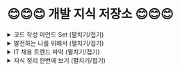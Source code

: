 # :blush::blush::blush:  개발 지식 저장소 :blush::blush::blush:

<details>
<summary>코드 작성 마인드 Set (펼치기/접기)</summary>
<div markdown="1">
 
코드 작성 마인드 Set
---
* 단순히 돈을 벌기위해 코드를 작성하지 말자
* 내가 작성하는 코드는 모두 논리가 있어야 한다. 변수의 이름을 정하는것부터 로직의 결과를 return 하고 사용자에게 보여지는 부분까지 전부!!!
  * 그런 의미에서 내가 작성하는 코드는 "왜?" 라는 질문에 답할수 있어야 한다.
* 잘 안될땐 "이 코드를 작성하지 못하는 이유와 그 원인이 무엇일까?" 라고 질문하며 돌아보자
* 내가 작성하는 코드가 항상 누군가가 보아도 잘 알수있듯이 작성하자
* 코드를 한번 대충 작성하기 시작하면 두 번은 쉽다. 절대 그러지 말자
* 내가 작성하는 코드가 돌아가는 플랫폼이 어디고 무슨 특징이 있는지 염두하고 작성하자

 </div>
</details>

<details>
<summary>발전하는 나를 위해서 (펼치기/접기)</summary>
<div markdown="1">
 
더 발전하는 나를 위해서
---
* [이력 준비 - 원티드](https://www.wanted.co.kr)
* [면접 준비 - Interview_Question_for_Beginner](https://github.com/sdk0213/Interview_Question_for_Beginner)
* [코딩 테스트 준비 - programmers](https://programmers.co.kr)
* 실무 경험
   * 앱 개발
   * 디자인패턴 공부
   * 라이브러리 사용경험
   
반드시 공부해야 하는것
---
* 0 순위: 알고리즈 공부
* 0 순위: 실제 서비스 개발 필요 -> 대충 만들어도 괜찮으니 아래 경험을 살릴수 있는 테스트정도로의 개발필요
* 1 순위: Rxjava (알고보니 더 중요)
* 2 순위: MVP, MVVM 디자인 패턴 적용 경험 (경험이 중요)
* 3 순위: Kotlin (제일 중요) - 보류
* 4 순위: 대중적인 라이브러리 사용 경험 (일단 뭐라도 만들어봐야 알수있음)
* 5 순위: TDD 개발경험 (은근히 중요)

코딩테스트 준비
---
  * 기초
    * Recursion
    * Queue
    * Stack
    * LinkedList
    * Hash Map
    * String
    * Graph
  * 중급
    * DFS
    * BFS
    * DP
    * 완전탐색
  * 심화
    * Priority Queue
    * Binary search
* 프로그래머스(내가 결정한곳), 백준, SW Expert Academy
* 제조업 SW
  * 한달정도 하면 무난
* IT 대기업
  * 대체로 문제가 어려움
* 중견 + 스타트업
  * 대부분 쉽지만 실무능력을 더 많이 본다고 함

 </div>
</details>


<details>
<summary>IT 채용 트렌드 파악 (펼치기/접기)</summary>
<div markdown="1">
 
회사별 요구 기능사항(2021/02/16)(코테필요)(sdk 개발자 기준 계열사별 다를수있음)(복사 붙혀넣기 한것입니다.)
===
카카오
---
> 카카오톡(신입/경력 무관)
* Java, Kotlin
* 신입 및 경력연차 무관
* 우대사항
   * 최신개발 동향에 관심이 많은 분
   * 목표지향적인 사고와 실행능력이 뛰어난 분
   * 메신저 앱 개발 경험
> 브런치(3년)
* 브런치/티스토리 Android 앱 개발 및 공통 모듈 설계를 담당합니다.
* 전체 코드가 Kotlin으로 작성되었으며, MVVM 아키텍쳐로 구현하였습니다.
* 담당하는 프로젝트는 물론이고, 담당하지 않는 프로젝트의 코드도 모두 리뷰합니다.
* 각 프로젝트의 기획 리뷰, 디자인 리뷰에 참석하여 다양한 의견을 교환합니다.
* 매 프로젝트 종료 시, 회고를 통해 개선할 점을 찾습니다.
* Clean Architecture 기반의 멀티 모듈로 설계되어있습니다.
* Google I/O 포함 개발 컨퍼런스를 참석을 장려하고 함께 챙겨봅니다.
* **주요 기술: Clean Architecture, Coroutines + Flow, Glide, JetPack, Retrofit**
> 카카오페이(3년)
* 3년 이상의 Android 개발 경력이 있으신 분
* Java/Kotlin에 대한 이해 및 개발 경험이 있으신 분
* 다양한 UI 개발 경험과 사용자 경험에 대한 깊이 있는 이해도를 보유하신 분
* 논리적이고 체계적인 문제해결 능력이 있으신 분
* 효과적인 의사전달 및 협업 능력이 있으신 분
* 우대사항
   * MVP, MVVM등 architecture 설계 및 개발 경험이 있으신 분
   * 보안 및 네트워크에 대한 높은 이해도를 보유하신 분
   * Unit test 경험이 있으신 분
   * 핀테크 서비스에 대한 경험 및 이해도를 보유하신 분

네이버(2년)
---
* 신규 서비스 개발 및 운영 경험을 보유하신 분
* 오픈소스 컨트리뷰션 경험을 보유하신 분
* 능동적으로 일하며 원활한 커뮤니케이션이 가능하신 분
* RxJava, Coroutine 사용 경험이 있으신 분
* Android architecture(Room, LiveData, MVVM)의 개발 경험이 있으신 분
* 논리적 사고와 문제 분석 및 해결 능력을 보유하신 분
* 타 직군과 문제 해결책을 찾아나갈 수 있는 원활한 커뮤니케이션 능력을 보유하신 분
* Android 개발 경력을 만 2년 이상 보유하신 분
* Kotlin, JAVA 기본 개발 역량을 보유하신 분
* Android Framework에 대한 이해도가 높으신 분

NHN(2년)
---
* RESTful API 설계 경험
* Rx 기술을 이용한 서비스 개발 경험
* MVI / MVP / MVVM 등의 디자인 패턴 이해와 개발 적용 경험이 있으신 분
* Clean Architecture, Clean Code 구현에 깊이 고민하고 개선해 보신 분
* 3명 이상 규모의 앱 개발 프로젝트를 리드해보신 분

요기요(3년)
---
* Kotlin 언어 사용이 익숙하신 분
* Git으로 협업하며 Android 앱을 개발하여 구글플레이에 서비스 해 본 경험
* 객체 지향 설계와 개발에 대해 이해하고 실제 개발해 본 경험
* 신규 기능 정의 및 개발을 위해 유관 부서와의 협업 경험
* 버그 수정 및 애플리케이션 성능 향상을 위한 욕심
* 우대사항
   * 오픈소스, 디자인 패턴, 리팩토링에 대한 기본 지식
   * 애니메이션 및 화면 개발에 대한 관심
   * Rxjava 기술 사용 경험
   * AAC(Android Architecture Components) 를 통한 개발 경험
   * Unit test 및 UI test 작성 경험
   * 함수형 프로그래밍에 대한 관심
   
배달의민족(3년)
---
* Java 또는 Kotlin 개발 언어에 능숙한 분
* 상용 서비스 및 제품 개발 참여해본 경험 보유
* Reactive 프로그래밍에 대한 이해 및 RxJava 사용 경험 보유
* Android 최신 트렌드를 이용한 개발 경험 보유
* 다른 팀원의 성장에 도움을 줄 수 있는 분
* 우대사항
   * 새로운 기술 습득과 지식 공유에 즐거움을 느끼시는 분
   * 코드 개선 및 코드 리뷰에 적극 참여하시는 분
   * 클린 아키텍처에 대한 이해 및 프로젝트 적용 경험이 있으신 분
   * MVP, MVVM, MVC 등의 디자인 패턴 적용에 대한 경험이 있으신 분
   * 유닛 테스트 및 UI 테스트 작성 경험이 있으신 분
   *  앱 최적화 및 Localization 경험이 있으신 분
* 개발환경
   * 사용 언어: Java / Kotlin
   * 주요 라이브러리: RxJava2, Retrofit2, OkHttp3, Glide, Room
   * 업무 도구: Gitlab, Jira, Confluence, Zeplin 사용
   * Gitlab에서 MR방식으로 온라인 코드 리뷰 진행
   * Jenkins와 Firebase App Distribution을 이용한 빌드, 배포, 테스트 자동화
   * 클린아키텍처 구조에 프리젠테이션 레이어는 MVP 패턴으로 구성
   
쿠팡(3년)(5년)
---
> AD TECH
* Computer Science/Engineering 또는 관련 분야의 BA/BS 학위 
* 안드로이드 개발 및 설계 경력 3년 이상 
* Java, Gradle, Maven, JSON, 원격 데이터 및 리유저블 컴포넌트 설계에 능숙 
* 모바일 개발 라이프 사이클 전체에 대한 탄탄한 이해 
* 현재 모바일 환경, 트렌드, 아키텍처, 신규 기술에 대한 실용적 지식 보유  
* 사용성, Lean UX 디자인, 개념적 모델링 및 현재 트렌드에 대한 뛰어난 지식  
* 유닛/유저 테스팅, 반복적/인터랙션 디자인 경험  
* 우대 사항
   * 광고 그리고/또는 이커머스 도메인 경험 
   * 웹 기반 프로덕트 및 API 개발에 대한 탄탄한 이해 
   * Kotlin, RxAndroid, Glide, Mockito 경험   
   * 애자일 소프트웨어 개발 
   * SQL, NoSQL, Kafka, Redis, Hive, Hadoop, Spark  
   * RESTful API, GraphQL 
   * 마이크로서비스 아키텍처 
   * 아마존 웹 서비스, 분산 시스템, 서비스/메시지 지향 아키텍처 
   
   
당근마켓(2년)
---
* 안드로이드 플랫폼에 대한 이해도를 가지신 분
* 코틀린으로 작성된 코드를 이해하고 작성이 가능하신 분
* 우대사항
   * 안드로이드 플랫폼 및 개발 전반에 대한 높은 이해와 다양한 경험이 있으신 분
   * 앱을 개발하면서 발생할 수 있는 다양한 기술적 문제들을 경험해봤고, 스스로 해결해 보신 분
   * AAC, Jetpack, DataBinding, RxJava, Dagger2, 반응형 프로그래밍, 디자인 패턴, 테스트 등에 대한 이해가 높고 능숙하게 다룰 수 있는 분
   * 코드 리팩토링에 대한 경험과 이해가 높으신 분
   * 개인 앱을 직접 개발, 배포, 운영한 경험을 갖고 계신 분
   * 자기 주도적이고, 스스로 성장 해본 경험을 갖고 계신 분
   * 서버, 기획, 디자인 직군과 원활하게 소통하고 적극적으로 협업하실 수 있는 분
   * 모바일 서비스 UX, 기획, 디자인 등에 관심이 많으신 분
   * 당근마켓과 같은 지역 서비스에 관심이 많으신 분
   * MAU 100만 이상의 서비스를 만들어보신 분
   * 오픈소스 Contribution 경험이 있으신 분
   
   
토스
---
> 토스코어
* 상용 서비스 개발 경험이 있는 분을 찾습니다.
* Kotlin 개발 경험이 있는 분을 찾습니다.
* 안드로이드의 UI/UX 가이드라인에 대한 이해도가 높은 분을 찾습니다.
* 최고의 서비스를 지향하며 적극적으로 동료들과 커뮤니케이션 할 수 있는 분을 찾습니다.
* 목표 지향적인 사고와 실행 능력이 뛰어난 분을 찾습니다.
* 제품의 품질과 안정성에 높은 책임감을 가지고 주도적이고 지속적으로 개선하는 분을 찾습니다.
* 우대사항
   * RxJava, RxAndroid 개발 경험이 있는 분이면 좋습니다.
   * 네트워크/앱 보안에 대한 이해도가 높은 분이면 좋습니다.
   * Agile/Scrum 기반의 개발 경험 있는 분이면 좋습니다.
   * 안드로이드 최신 개발 동향에 관심이 많은 분이면 좋습니다.
   *  안드로이드와 모바일 전반에 대한 풍부한 이해를 바탕으로 최적화된 인터페이스 설계를 지향하는 분이면 좋습니다.

 </div>
</details>

<details>
<summary>지식 정리 한번에 보기 (펼치기/접기)</summary>
<div markdown="1">
 
# :seedling: 책갈피
## Book Mark
#### 클릭시 해당 내용으로 바로 이동됩니다.
* [자바 관련](#java-basic)
* [안드로이드 API 관련](#android-api)
* [안드로이드 OS 관련](#android-os)
* [안드로이드 기초](#android-basic)
* [안드로이드 고급](#android-advanced)
* [안드로이드 디자인 패턴](#android-design-pattern)
* [안드로이드 라이브러리](#android-library)
* [안드로이드 레이아웃](#android-layout)
* [안드로이드 코틀린 - kotlin](#android-kotlin)
  * [kotlin with safe Programming](#kotlin-with-safe-programming)
* [안드로이드 리엑티브자바 - RxJava2](#android-rxjava2)
* [안드로이드 테스트](#android-test)
* [안드로이드 컨퍼런스 영상 정리](#android-conference)
* [프로그래머 기초](#programmer-basic)
 
# :bulb: 자바 관련
## Java Basic
* [맨 위로 가기](#book-mark)
* [Generic.md](https://github.com/sdk0213/RememberDevelop/blob/master/자바%20지식/Generic.md)
* [Map (HashMap) .md](https://github.com/sdk0213/RememberDevelop/blob/master/자바%20지식/Map%20(HashMap)%20.md)
* [Method References.md](https://github.com/sdk0213/RememberDevelop/blob/master/자바%20지식/Method%20References.md)
* [Spring Constant Pool(상수풀),literal.md](https://github.com/sdk0213/RememberDevelop/blob/master/자바%20지식/Spring%20Constant%20Pool(상수풀)%2Cliteral.md)
* [Static Nested Class, inner Class, .md](https://github.com/sdk0213/RememberDevelop/blob/master/자바%20지식/Static%20Nested%20Class%2C%20inner%20Class%2C%20.md)
* [abstract.md](https://github.com/sdk0213/RememberDevelop/blob/master/자바%20지식/abstract.md)
* [enum.md](https://github.com/sdk0213/RememberDevelop/blob/master/자바%20지식/enum.md)
* [interface, implement.md](https://github.com/sdk0213/RememberDevelop/blob/master/자바%20지식/interface%2C%20implement.md)
* [java.util.FuctionalInterface.md](https://github.com/sdk0213/RememberDevelop/blob/master/자바%20지식/java.util.FuctionalInterface.md)
* [lambda expression(람다표현식).md](https://github.com/sdk0213/RememberDevelop/blob/master/자바%20지식/lambda%20expression(람다표현식).md)
* [semaphore.md](https://github.com/sdk0213/RememberDevelop/blob/master/자바%20지식/semaphore.md)
* [stream api.md](https://github.com/sdk0213/RememberDevelop/blob/master/자바%20지식/stream%20api.md)
* [stream.md](https://github.com/sdk0213/RememberDevelop/blob/master/자바%20지식/stream.md)
* [synchronized.md](https://github.com/sdk0213/RememberDevelop/blob/master/자바%20지식/synchronized.md)
* [리플렉션(reflection).md](https://github.com/sdk0213/RememberDevelop/blob/master/자바%20지식/리플렉션(reflection).md)
* [애노테이션(Annotaion).md](https://github.com/sdk0213/RememberDevelop/blob/master/자바%20지식/애노테이션(Annotaion).md)
* [이중클론(::) .md](https://github.com/sdk0213/RememberDevelop/blob/master/자바%20지식/이중클론(::)%20.md)

# :bulb: 안드로이드 API 관련
## Android API
* [맨 위로 가기](#book-mark)
* [Gmail API 사용절차.md](https://github.com/sdk0213/RememberDevelop/blob/master/안드로이드%20API%20기초/Gmail%20API%20사용절차.md)
* [Google Sign-in.md](https://github.com/sdk0213/RememberDevelop/blob/master/안드로이드%20API%20기초/Google%20Sign-in.md)
* [OAuth 인증.md](https://github.com/sdk0213/RememberDevelop/blob/master/안드로이드%20API%20기초/OAuth%20인증.md)
* [OAuth2.0.md](https://github.com/sdk0213/RememberDevelop/blob/master/안드로이드%20API%20기초/OAuth2.0.md)
* [REST API.md](https://github.com/sdk0213/RememberDevelop/blob/master/안드로이드%20API%20기초/REST%20API.md)
* [bluetoothFileSharing.java - 예제코드](https://github.com/sdk0213/RememberDevelop/blob/master/안드로이드%20API%20기초/bluetoothFileSharing.java)
* [camera2.java - 예제코드](https://github.com/sdk0213/RememberDevelop/blob/master/안드로이드%20API%20기초/camera2.java)
* [sdcard.java - 예제코드](https://github.com/sdk0213/RememberDevelop/blob/master/안드로이드%20API%20기초/sdcard.java)


# :bulb: 안드로이드 OS 관련
## Android OS
* [맨 위로 가기](#book-mark)
* [OS 6.0 - OS_6.0_Marshmallow.md]()
* [OS 8.0 - OS 8.0_Oreo.md](https://github.com/sdk0213/RememberDevelop/blob/master/안드로이드%20OS/OS%208.0_Oreo.md)
* [OS 8.0 - implicit Broadcast Exceptions.md](https://github.com/sdk0213/RememberDevelop/blob/master/안드로이드%20OS/OS%208.0_Oreo/Implicit%20Broadcast%20Exceptions.md)
* [OS 8.0 - Notification.md](https://github.com/sdk0213/RememberDevelop/blob/master/안드로이드%20OS/OS%208.0_Oreo/Notification.md)
* [OS 8.0 - startForegroundService.md](https://github.com/sdk0213/RememberDevelop/blob/master/안드로이드%20OS/OS%208.0_Oreo/startForegroundService.md)
* [OS 8.0 - 출처를알수없는소스.md](https://github.com/sdk0213/RememberDevelop/blob/master/안드로이드%20OS/OS%208.0_Oreo/출처를알수없는소스.md)
* [OS 9.0 - OS 9.0_PIE.md](https://github.com/sdk0213/RememberDevelop/blob/master/안드로이드%20OS/OS%209.0_PIE.md)
* [OS 10.0 - OS 10.0_Q.md.md](https://github.com/sdk0213/RememberDevelop/blob/master/안드로이드%20OS/OS%2010.0_Q.md.md)


# :bulb:안드로이드 기초
## Android Basic
* [맨 위로 가기](#book-mark)
* [APK에 서명된키 정보 확인.md](https://github.com/sdk0213/RememberDevelop/blob/master/안드로이드%20기초/APK에%20서명된키%20정보%20확인.md)
* [AlarmManager,JobScheduler.md](https://github.com/sdk0213/RememberDevelop/blob/master/안드로이드%20기초/AlarmManager%2CJobScheduler.md)
* [Android .com 의 의미.md](https://github.com/sdk0213/RememberDevelop/blob/master/안드로이드%20기초/Android%20.com%20의%20의미.md)
* [Android ADB command.md](https://github.com/sdk0213/RememberDevelop/blob/master/안드로이드%20기초/Android%20ADB%20command.md)
* [Android Debugging 최적화.md](https://github.com/sdk0213/RememberDevelop/blob/master/안드로이드%20기초/Android%20Debugging%20최적화.md)
* [Android LifeCycle.md](https://github.com/sdk0213/RememberDevelop/blob/master/안드로이드%20기초/Android%20LifeCycle.md)
* [Android permission Request.md](https://github.com/sdk0213/RememberDevelop/blob/master/안드로이드%20기초/Android%20permission%20Request.md)
* [Android projectStructure .md](https://github.com/sdk0213/RememberDevelop/blob/master/안드로이드%20기초/Android%20projectStructure%20.md)
* [BroadcastReceiver, OrderedBroadcast.md](https://github.com/sdk0213/RememberDevelop/blob/master/안드로이드%20기초/BroadcastReceiver%2C%20OrderedBroadcast.md)
* [ConstraintLayout.md](https://github.com/sdk0213/RememberDevelop/blob/master/안드로이드%20기초/ConstraintLayout.md)
* [Content Provider, Resolver, UriMatcher, resolver(),notifychanged(), withappendedID().md](https://github.com/sdk0213/RememberDevelop/blob/master/안드로이드%20기초/Content%20Provider%2C%20Resolver%2C%20UriMatcher%2C%20resolver()%2Cnotifychanged()%2C%20withappendedID().md)
* [Context.md](https://github.com/sdk0213/RememberDevelop/blob/master/안드로이드%20기초/Context.md)
* [DOPO(Owner).md](https://github.com/sdk0213/RememberDevelop/blob/master/안드로이드%20기초/DOPO(Owner).md)
* [DisplayListener(displayManager).md](https://github.com/sdk0213/RememberDevelop/blob/master/안드로이드%20기초/DisplayListener(displayManager).md)
* [Doze Mode(모드).md](https://github.com/sdk0213/RememberDevelop/blob/master/안드로이드%20기초/Doze%20Mode(모드).md)
* [E2E.md](https://github.com/sdk0213/RememberDevelop/blob/master/안드로이드%20기초/E2E.md)
* [FCM GCM.md](https://github.com/sdk0213/RememberDevelop/blob/master/안드로이드%20기초/FCM%20GCM.md)
* [Garbage Collector.md](https://github.com/sdk0213/RememberDevelop/blob/master/안드로이드%20기초/Garbage%20Collector.md)
* [IPC, Transaction, Binder, AIDL, Parcel, Bundle.md](https://github.com/sdk0213/RememberDevelop/blob/master/안드로이드%20기초/IPC%2C%20Transaction%2C%20Binder%2C%20AIDL%2C%20Parcel%2C%20Bundle.md)
* [Launchmode.md](https://github.com/sdk0213/RememberDevelop/blob/master/안드로이드%20기초/Launchmode.md)
* [Library 배포.md](https://github.com/sdk0213/RememberDevelop/blob/master/안드로이드%20기초/Library%20배포.md)
* [LifeCycle(생명주기).md](https://github.com/sdk0213/RememberDevelop/blob/master/안드로이드%20기초/LifeCycle(생명주기).md)
* [MQTT Protocol.md](https://github.com/sdk0213/RememberDevelop/blob/master/안드로이드%20기초/MQTT%20Protocol.md)
* [Parcelable(직렬화).md](https://github.com/sdk0213/RememberDevelop/blob/master/안드로이드%20기초/Parcelable(직렬화).md)
* [Push 서비스.md](https://github.com/sdk0213/RememberDevelop/blob/master/안드로이드%20기초/Push%20서비스.md)
* [RecyclerView-adapter.md](https://github.com/sdk0213/RememberDevelop/blob/master/안드로이드%20기초/RecyclerView-adapter.md)
* [Service, IntentService, BindService, BoundService.md](https://github.com/sdk0213/RememberDevelop/blob/master/안드로이드%20기초/Service%2C%20IntentService%2C%20BindService%2C%20BoundService.md)
* [SharedPreferences.md](https://github.com/sdk0213/RememberDevelop/blob/master/안드로이드%20기초/SharedPreferences.md)
* [SurfaceView.md](https://github.com/sdk0213/RememberDevelop/blob/master/안드로이드%20기초/SurfaceView.md)
* [TLS.md](https://github.com/sdk0213/RememberDevelop/blob/master/안드로이드%20기초/TLS.md)
* [Thread, Runnable, Handler, Looper.md](https://github.com/sdk0213/RememberDevelop/blob/master/안드로이드%20기초/Thread%2C%20Runnable%2C%20Handler%2C%20Looper.md)
* [Uri.md](https://github.com/sdk0213/RememberDevelop/blob/master/안드로이드%20기초/Uri.md)
* [WeakRefrence, Strong Reference, SoftReference.md](https://github.com/sdk0213/RememberDevelop/blob/master/안드로이드%20기초/WeakRefrence%2C%20Strong%20Reference%2C%20SoftReference.md)
* [XmlPullParser.md](https://github.com/sdk0213/RememberDevelop/blob/master/안드로이드%20기초/XmlPullParser.md)
* [callback, Listener, Observer.md](https://github.com/sdk0213/RememberDevelop/blob/master/안드로이드%20기초/callback%2C%20Listener%2C%20Observer.md)
* [intent,intentfilter, pendingintent.md](https://github.com/sdk0213/RememberDevelop/blob/master/안드로이드%20기초/intent%2Cintentfilter%2C%20pendingintent.md)
* [jni, so, mk, ndk.md](https://github.com/sdk0213/RememberDevelop/blob/master/안드로이드%20기초/jni%2C%20so%2C%20mk%2C%20ndk.md)
* [rotate ImgView.md](https://github.com/sdk0213/RememberDevelop/blob/master/안드로이드%20기초/rotate%20ImgView.md)
* [scopedstorage.md](https://github.com/sdk0213/RememberDevelop/blob/master/안드로이드%20기초/scopedstorage.md)
* [메모리 누수(Memory leak) Weak, Strong.md](https://github.com/sdk0213/RememberDevelop/blob/master/안드로이드%20기초/메모리%20누수(Memory%20leak)%20Weak%2C%20Strong.md)
* [모바일 관리 솔루션.md](https://github.com/sdk0213/RememberDevelop/blob/master/안드로이드%20기초/모바일%20관리%20솔루션.md)
* [자바, 안드로이드 코딩 규칙.md](https://github.com/sdk0213/RememberDevelop/blob/master/안드로이드%20기초/자바%2C%20안드로이드%20코딩%20규칙.md)

# :bulb: 안드로이드 고급
## Android Advanced
* [맨 위로 가기](#book-mark)
* [분리된 뷰들 실시간 동기화.md](https://github.com/sdk0213/RememberDevelop/blob/master/안드로이드%20고급/분리된%20뷰들%20실시간%20동기화.md)

# :bulb: 안드로이드 디자인 패턴
## Android Design Pattern
* [맨 위로 가기](#book-mark)
* [AAC-DataBinding.md](https://github.com/sdk0213/RememberDevelop/blob/master/안드로이드%20디자인%20패턴/AAC-DataBinding.md)
* [AAC-LiveData.md](https://github.com/sdk0213/RememberDevelop/blob/master/안드로이드%20디자인%20패턴/AAC-LiveData.md)
* [AAC-View Model.md](https://github.com/sdk0213/RememberDevelop/blob/master/안드로이드%20디자인%20패턴/AAC-View%20Model.md)
* [AAC-Room.md](https://github.com/sdk0213/Developer-Track/blob/master/안드로이드%20디자인%20패턴/AAC-Room.md)
* [MVC, MVP, MVVM.md](https://github.com/sdk0213/RememberDevelop/blob/master/안드로이드%20디자인%20패턴/MVC%2C%20MVP%2C%20MVVM.md)
* [Observer.md](https://github.com/sdk0213/RememberDevelop/blob/master/안드로이드%20디자인%20패턴/Observer.md)
* [Singletone.md](https://github.com/sdk0213/RememberDevelop/blob/master/안드로이드%20디자인%20패턴/Singletone.md)
* [factoryPattern.md](https://github.com/sdk0213/RememberDevelop/blob/master/안드로이드%20디자인%20패턴/factoryPattern.md)
* [관심사 분리(Separation of concerns).md](https://github.com/sdk0213/RememberDevelop/blob/master/안드로이드%20디자인%20패턴/관심사%20분리(Separation%20of%20concerns).md)
* [안드로이드 아키텍쳐 가이드.md](https://github.com/sdk0213/RememberDevelop/blob/master/안드로이드%20디자인%20패턴/안드로이드%20아키텍쳐%20가이드.md)

# :bulb:  안드로이드 라이브러리(Library)
## Android Library
* [맨 위로 가기](#book-mark)
* [glide - glide.md](https://github.com/sdk0213/RememberDevelop/blob/master/안드로이드%20라이브러리(Library)/glide/glide.md)
* [glide - Generated API.md](https://github.com/sdk0213/RememberDevelop/blob/master/안드로이드%20라이브러리(Library)/glide/Generated%20API.md)
* [glide - Getting Stated(시작하기).md](https://github.com/sdk0213/RememberDevelop/blob/master/안드로이드%20라이브러리(Library)/glide/Getting%20Stated(시작하기).md)
* [glide - Module classes and annotations.md](https://github.com/sdk0213/RememberDevelop/blob/master/안드로이드%20라이브러리(Library)/glide/Module%20classes%20and%20annotations.md)
* [glide - Options.md](https://github.com/sdk0213/RememberDevelop/blob/master/안드로이드%20라이브러리(Library)/glide/Options.md)
* [glide - Registering Components.md](https://github.com/sdk0213/RememberDevelop/blob/master/안드로이드%20라이브러리(Library)/glide/Registering%20Components.md)
* [glide - example code.md](https://github.com/sdk0213/RememberDevelop/blob/master/안드로이드%20라이브러리(Library)/glide/example%20code.md)
* [glide - prepend example.md](https://github.com/sdk0213/RememberDevelop/blob/master/안드로이드%20라이브러리(Library)/glide/prepend%20example.md)
* [OkHttp.md](https://github.com/sdk0213/RememberDevelop/blob/master/안드로이드%20라이브러리(Library)/OkHttp.md)
* [Retrofit.md](https://github.com/sdk0213/RememberDevelop/blob/master/안드로이드%20라이브러리(Library)/Retrofit.md)
* [Volley.md](https://github.com/sdk0213/RememberDevelop/blob/master/안드로이드%20라이브러리(Library)/Volley.md)
* [butterKnife.md](https://github.com/sdk0213/RememberDevelop/blob/master/안드로이드%20라이브러리(Library)/butterKnife.md)
* [lombok.md](https://github.com/sdk0213/RememberDevelop/blob/master/안드로이드%20라이브러리(Library)/lombok.md)
* [찰스 paging.md](https://github.com/sdk0213/RememberDevelop/blob/master/안드로이드%20라이브러리(Library)/찰스%20paging.md)

# :bulb: 안드로이드 레이아웃(layout)
## Android Layout
* [맨 위로 가기](#book-mark)
* [Shape 요소.md](https://github.com/sdk0213/RememberDevelop/blob/master/안드로이드%20레이아웃(layout)/Shape%20요소.md)
* [ripple(물결효과).md](https://github.com/sdk0213/RememberDevelop/blob/master/안드로이드%20레이아웃(layout)/ripple(물결효과).md)
* [selector.md](https://github.com/sdk0213/RememberDevelop/blob/master/안드로이드%20레이아웃(layout)/selector.md)
* [toolbar,actionbar.md](https://github.com/sdk0213/RememberDevelop/blob/master/안드로이드%20레이아웃(layout)/toolbar%2Cactionbar.md)

# :bulb: 코틀린
## Android Kotlin
* [맨 위로 가기](#book-mark)
* [basic.md](https://github.com/sdk0213/RememberDevelop/blob/master/안드로이드%20공부(Kotlin)/basic.md)
* [is, as, smartcast, 동일성체크.md](https://github.com/sdk0213/RememberDevelop/blob/master/안드로이드%20공부(Kotlin)/is%2C%20as%2C%20smartcast%2C%20동일성체크.md)
* [kotlin 이중클론 (::).md](https://github.com/sdk0213/RememberDevelop/blob/master/안드로이드%20공부(Kotlin)/kotlin%20이중클론%20(::).md)
* [type.md](https://github.com/sdk0213/RememberDevelop/blob/master/안드로이드%20공부(Kotlin)/type.md)
* [고차함수, 일급함수, 익명함수.md](https://github.com/sdk0213/RememberDevelop/blob/master/안드로이드%20공부(Kotlin)/고차함수%2C%20일급함수%2C%20익명함수.md)
* [고차함수와 람다함수.md](https://github.com/sdk0213/RememberDevelop/blob/master/안드로이드%20공부(Kotlin)/고차함수와%20람다함수.md)
* [물음표.md](https://github.com/sdk0213/RememberDevelop/blob/master/안드로이드%20공부(Kotlin)/물음표.md)
* [익명객체와 옵저버 패턴.md](https://github.com/sdk0213/RememberDevelop/blob/master/안드로이드%20공부(Kotlin)/익명객체와%20옵저버%20패턴.md)
* [함수.md](https://github.com/sdk0213/RememberDevelop/blob/master/안드로이드%20공부(Kotlin)/함수.md)
* [First-class citizen(일급 객체).md](https://github.com/sdk0213/RememberDevelop/blob/master/안드로이드%20공부(Kotlin)/First-class%20citizen(일급%20객체).md)
* [Scope Function.md](https://github.com/sdk0213/RememberDevelop/blob/master/안드로이드%20공부(Kotlin)/Scope%20Function.md)
* [Companion Object 는 static 과 같을까?.md](https://github.com/sdk0213/Developer-Track/blob/master/안드로이드%20공부(Kotlin)/Companion%20Object%20는%20static%20과%20같을까%3F.md)
* [싱글톤 구현.md](https://github.com/sdk0213/Developer-Track/blob/master/안드로이드%20공부(Kotlin)/싱글톤%20구현.md)
* [Coroutine(코루틴).md](https://github.com/sdk0213/Developer-Track/blob/master/안드로이드%20공부(Kotlin)/Coroutine(코루틴).md)

# :bulb: kotlin with safe Programming - 내용이 너무 깊어서 현재 중단
## kotlin with safe Programming
* [맨 위로 가기](#book-mark)
* [1. 안전한 프로그래밍.md](https://github.com/sdk0213/RememberDevelop/blob/master/안드로이드%20공부(Kotlin)/kotlin%20with%20safe%20Programming/1.%20안전한%20프로그래밍.md)
* [2.0.1 필드와 변수.md](https://github.com/sdk0213/RememberDevelop/blob/master/안드로이드%20공부(Kotlin)/kotlin%20with%20safe%20Programming/2.0.1%20필드와%20변수.md)
* [2.0.2 클래스와 인터페이스.md](https://github.com/sdk0213/RememberDevelop/blob/master/안드로이드%20공부(Kotlin)/kotlin%20with%20safe%20Programming/2.0.2%20클래스와%20인터페이스.md)
* [2.0.3 원시타입 없음.md](https://github.com/sdk0213/RememberDevelop/blob/master/안드로이드%20공부(Kotlin)/kotlin%20with%20safe%20Programming/2.0.3%20원시타입%20없음.md)
* [2.0.4 컬렉션의 두 유형.md](https://github.com/sdk0213/RememberDevelop/blob/master/안드로이드%20공부(Kotlin)/kotlin%20with%20safe%20Programming/2.0.4%20컬렉션의%20두%20유형.md)
* [2.0.5 패키지.md](https://github.com/sdk0213/RememberDevelop/blob/master/안드로이드%20공부(Kotlin)/kotlin%20with%20safe%20Programming/2.0.5%20패키지.md)
* [2.0.6 가시성.md](https://github.com/sdk0213/RememberDevelop/blob/master/안드로이드%20공부(Kotlin)/kotlin%20with%20safe%20Programming/2.0.6%20가시성.md)
* [2.0.7 함수.md](https://github.com/sdk0213/RememberDevelop/blob/master/안드로이드%20공부(Kotlin)/kotlin%20with%20safe%20Programming/2.0.7%20함수.md)
* [2.0.8 널.md](https://github.com/sdk0213/RememberDevelop/blob/master/안드로이드%20공부(Kotlin)/kotlin%20with%20safe%20Programming/2.0.8%20널.md)
* [2.0.9 프로그램 흐름과 제어 구조.md](https://github.com/sdk0213/RememberDevelop/blob/master/안드로이드%20공부(Kotlin)/kotlin%20with%20safe%20Programming/2.0.9%20프로그램%20%20흐름과%20제어%20구조.md)
* [2.1.0 비검사 예외.md](https://github.com/sdk0213/RememberDevelop/blob/master/안드로이드%20공부(Kotlin)/kotlin%20with%20safe%20Programming/2.1.0%20비검사%20예외.md)
* [2.1.1 사용한 자원 자동으로 닫기.md](https://github.com/sdk0213/RememberDevelop/blob/master/안드로이드%20공부(Kotlin)/kotlin%20with%20safe%20Programming/2.1.1%20사용한%20자원%20자동으로%20닫기.md)
* [2.1.2 스마트캐스트.md](https://github.com/sdk0213/RememberDevelop/blob/master/안드로이드%20공부(Kotlin)/kotlin%20with%20safe%20Programming/2.1.2%20스마트캐스트.md)
* [2.1.3 동등성과 동일성.md](https://github.com/sdk0213/RememberDevelop/blob/master/안드로이드%20공부(Kotlin)/kotlin%20with%20safe%20Programming/2.1.3%20동등성과%20동일성.md)
* [2.1.4 문자열 인터폴레이션.md](https://github.com/sdk0213/RememberDevelop/blob/master/안드로이드%20공부(Kotlin)/kotlin%20with%20safe%20Programming/2.1.4%20문자열%20인터폴레이션.md)
* [2.1.5 여러 줄 문자열.md](https://github.com/sdk0213/RememberDevelop/blob/master/안드로이드%20공부(Kotlin)/kotlin%20with%20safe%20Programming/2.1.5%20여러%20줄%20문자열.md)
* [2.1.6 변성: 파라미터화한 타입과 하위 타입.md](https://github.com/sdk0213/RememberDevelop/blob/master/안드로이드%20공부(Kotlin)/kotlin%20with%20safe%20Programming/2.1.6%20변성:%20파라미터화한%20타입과%20하위%20타입.md)
* [2.1.7 요약.md](https://github.com/sdk0213/RememberDevelop/blob/master/안드로이드%20공부(Kotlin)/kotlin%20with%20safe%20Programming/2.1.7%20요약.md)
* [3.1.0 함수란 무엇인가.md](https://github.com/sdk0213/RememberDevelop/blob/master/안드로이드%20공부(Kotlin)/kotlin%20with%20safe%20Programming/3.1.0%20함수란%20무엇인가.md)
* [3.1.1 두 함수 집합 사이의 대응 관계 이해하기.md](https://github.com/sdk0213/RememberDevelop/blob/master/안드로이드%20공부(Kotlin)/kotlin%20with%20safe%20Programming/3.1.1%20두%20함수%20집합%20사이의%20대응%20관계%20이해하기.md)
* [3.2.1~3 코틀린함수.md](https://github.com/sdk0213/RememberDevelop/blob/master/안드로이드%20공부(Kotlin)/kotlin%20with%20safe%20Programming/3.2.1%7E3%20코틀린함수.md)
* [3.2.4 순수함수의 조건.md](https://github.com/sdk0213/RememberDevelop/blob/master/안드로이드%20공부(Kotlin)/kotlin%20with%20safe%20Programming/3.2.4%20순수함수의%20조건.md)
* [3.2.5 객체 표기법과 함수 표기법 비교.md](https://github.com/sdk0213/RememberDevelop/blob/master/안드로이드%20공부(Kotlin)/kotlin%20with%20safe%20Programming/3.2.5%20객체%20표기법과%20함수%20표기법%20비교.md)
* [3.2.6 함수 값 사용하기.md](https://github.com/sdk0213/RememberDevelop/blob/master/안드로이드%20공부(Kotlin)/kotlin%20with%20safe%20Programming/3.2.6%20함수%20값%20사용하기.md)
* [3.2.7 함수 참조 사용하기.md](https://github.com/sdk0213/RememberDevelop/blob/master/안드로이드%20공부(Kotlin)/kotlin%20with%20safe%20Programming/3.2.7%20함수%20참조%20사용하기.md)
* [3.2.9 함수 재사용하기.md](https://github.com/sdk0213/RememberDevelop/blob/master/안드로이드%20공부(Kotlin)/kotlin%20with%20safe%20Programming/3.2.9%20함수%20재사용하기.md)
* [3.3.0 고급 함수 기능.md](https://github.com/sdk0213/RememberDevelop/blob/master/안드로이드%20공부(Kotlin)/kotlin%20with%20safe%20Programming/3.3.0%20고급%20함수%20기능.md)

# :bulb: RxJava2
## Android Rxjava2
* [맨 위로 가기](#book-mark)
* [0. RxAndroid 도입해야되는 이유.md](https://github.com/sdk0213/RememberDevelop/blob/master/안드로이드%20공부(RxJava2)/0.%20RxAndroid%20도입해야되는%20이유.md)
* [1. RxJava란.md](https://github.com/sdk0213/RememberDevelop/blob/master/안드로이드%20공부(RxJava2)/1.%20RxJava란.md)
* [1.5 Marble Diagram.md](https://github.com/sdk0213/RememberDevelop/blob/master/안드로이드%20공부(RxJava2)/1.5%20Marble%20Diagram.md)
* [2.1 Observable 클래스.md](https://github.com/sdk0213/RememberDevelop/blob/master/안드로이드%20공부(RxJava2)/2.1%20Observable%20클래스.md)
* [2.2 Single 클래스.md](https://github.com/sdk0213/RememberDevelop/blob/master/안드로이드%20공부(RxJava2)/2.2%20Single%20클래스.md)
* [2.3 Maybe 클래스.md](https://github.com/sdk0213/RememberDevelop/blob/master/안드로이드%20공부(RxJava2)/2.3%20Maybe%20클래스.md)
* [2.4 뜨거운 Observable.md](https://github.com/sdk0213/RememberDevelop/blob/master/안드로이드%20공부(RxJava2)/2.4%20뜨거운%20Observable.md)
* [2.5 Subject 클래스.md](https://github.com/sdk0213/RememberDevelop/blob/master/안드로이드%20공부(RxJava2)/2.5%20Subject%20클래스.md)
* [2.5.4 데이터 발행자와 수신자.md](https://github.com/sdk0213/RememberDevelop/blob/master/안드로이드%20공부(RxJava2)/2.5.4%20데이터%20발행자와%20수신자.md)
* [2.6 ConnectableObservable 클래스.md](https://github.com/sdk0213/RememberDevelop/blob/master/안드로이드%20공부(RxJava2)/2.6%20ConnectableObservable%20클래스.md)
* [3 ReactiveX 연산자.md](https://github.com/sdk0213/RememberDevelop/blob/master/안드로이드%20공부(RxJava2)/3%20ReactiveX%20연산자.md)
* [3.1 map() 함수.md](https://github.com/sdk0213/RememberDevelop/blob/master/안드로이드%20공부(RxJava2)/3.1%20map()%20함수.md)
* [3.2 flatMap() 함수.md](https://github.com/sdk0213/RememberDevelop/blob/master/안드로이드%20공부(RxJava2)/3.2%20flatMap()%20함수.md)
* [3.2.1 구구단 만들기.md](https://github.com/sdk0213/RememberDevelop/blob/master/안드로이드%20공부(RxJava2)/3.2.1%20구구단%20만들기.md)
* [3.3 filter() 함수.md](https://github.com/sdk0213/RememberDevelop/blob/master/안드로이드%20공부(RxJava2)/3.3%20filter()%20함수.md)
* [3.4 reduce() 함수.md](https://github.com/sdk0213/RememberDevelop/blob/master/안드로이드%20공부(RxJava2)/3.4%20reduce()%20함수.md)
* [3.4.1 데이터 쿼리하기.md](https://github.com/sdk0213/RememberDevelop/blob/master/안드로이드%20공부(RxJava2)/3.4.1%20데이터%20쿼리하기.md)
* [4.0 리액티브 연산자 활용.md](https://github.com/sdk0213/RememberDevelop/blob/master/안드로이드%20공부(RxJava2)/4.0%20리액티브%20연산자%20활용.md)
* [4.1 생성 연산자.md](https://github.com/sdk0213/RememberDevelop/blob/master/안드로이드%20공부(RxJava2)/4.1%20생성%20연산자.md)
* [4.1.1 interval() 함수.md](https://github.com/sdk0213/RememberDevelop/blob/master/안드로이드%20공부(RxJava2)/4.1.1%20interval()%20함수.md)
* [4.1.2 timer() 함수.md](https://github.com/sdk0213/RememberDevelop/blob/master/안드로이드%20공부(RxJava2)/4.1.2%20timer()%20함수.md)
* [4.1.3 range() 함수.md](https://github.com/sdk0213/RememberDevelop/blob/master/안드로이드%20공부(RxJava2)/4.1.3%20range()%20함수.md)
* [4.1.4 intervalRange() 함수.md](https://github.com/sdk0213/RememberDevelop/blob/master/안드로이드%20공부(RxJava2)/4.1.4%20intervalRange()%20함수.md)
* [4.1.5 defer() 함수.md](https://github.com/sdk0213/RememberDevelop/blob/master/안드로이드%20공부(RxJava2)/4.1.5%20defer()%20함수.md)
* [4.1.6 repeat() 함수.md](https://github.com/sdk0213/RememberDevelop/blob/master/안드로이드%20공부(RxJava2)/4.1.6%20repeat()%20함수.md)
* [4.2.1 concatMap() 함수.md](https://github.com/sdk0213/RememberDevelop/blob/master/안드로이드%20공부(RxJava2)/4.2.1%20concatMap()%20함수.md)
* [4.2.2 switchMap() 함수.md](https://github.com/sdk0213/RememberDevelop/blob/master/안드로이드%20공부(RxJava2)/4.2.2%20switchMap()%20함수.md)
* [4.2.3. groupBy() 함수.md](https://github.com/sdk0213/RememberDevelop/blob/master/안드로이드%20공부(RxJava2)/4.2.3.%20groupBy()%20함수.md)
* [4.2.4 scan() 함수.md](https://github.com/sdk0213/RememberDevelop/blob/master/안드로이드%20공부(RxJava2)/4.2.4%20scan()%20함수.md)
* [4.3.0 결합연산자.md](https://github.com/sdk0213/RememberDevelop/blob/master/안드로이드%20공부(RxJava2)/4.3.0%20%20결합연산자.md)
* [4.3.1 zip() 함수.md](https://github.com/sdk0213/RememberDevelop/blob/master/안드로이드%20공부(RxJava2)/4.3.1%20zip()%20함수.md)
* [4.3.2 combineLatest() 함수.md](https://github.com/sdk0213/RememberDevelop/blob/master/안드로이드%20공부(RxJava2)/4.3.2%20combineLatest()%20함수.md)
* [4.3.3 merge() 함수.md](https://github.com/sdk0213/RememberDevelop/blob/master/안드로이드%20공부(RxJava2)/4.3.3%20merge()%20함수.md)
* [4.3.4 concat() 함수.md](https://github.com/sdk0213/RememberDevelop/blob/master/안드로이드%20공부(RxJava2)/4.3.4%20concat()%20함수.md)
* [4.4.0 조건 연산자.md](https://github.com/sdk0213/RememberDevelop/blob/master/안드로이드%20공부(RxJava2)/4.4.0%20조건%20연산자.md)
* [4.4.1 amb() 함수.md](https://github.com/sdk0213/RememberDevelop/blob/master/안드로이드%20공부(RxJava2)/4.4.1%20amb()%20함수.md)
* [4.4.2 takeUntil() 함수.md](https://github.com/sdk0213/RememberDevelop/blob/master/안드로이드%20공부(RxJava2)/4.4.2%20takeUntil()%20함수.md)
* [4.4.3 skipUntil() 함수.md](https://github.com/sdk0213/RememberDevelop/blob/master/안드로이드%20공부(RxJava2)/4.4.3%20skipUntil()%20함수.md)
* [4.4.4 all() 함수.md](https://github.com/sdk0213/RememberDevelop/blob/master/안드로이드%20공부(RxJava2)/4.4.4%20all()%20함수.md)
* [4.5.0 수학 및 기타 연산자.md](https://github.com/sdk0213/RememberDevelop/blob/master/안드로이드%20공부(RxJava2)/4.5.0%20수학%20및%20기타%20연산자.md)
* [4.5.1 RxJava2Extensions 라이브러리.md](https://github.com/sdk0213/RememberDevelop/blob/master/안드로이드%20공부(RxJava2)/4.5.1%20RxJava2Extensions%20라이브러리.md)
* [4.5.2 delay() 함수.md](https://github.com/sdk0213/RememberDevelop/blob/master/안드로이드%20공부(RxJava2)/4.5.2%20delay()%20함수.md)
* [4.5.3 timeInterval() 함수.md](https://github.com/sdk0213/RememberDevelop/blob/master/안드로이드%20공부(RxJava2)/4.5.3%20timeInterval()%20함수.md)
* [5.1.0 스케즐러(핵심포함).md](https://github.com/sdk0213/RememberDevelop/blob/master/안드로이드%20공부(RxJava2)/5.1.0%20스케즐러(핵심포함).md)
* [5.2.0 스케줄러의 종류.md](https://github.com/sdk0213/RememberDevelop/blob/master/안드로이드%20공부(RxJava2)/5.2.0%20스케줄러의%20종류.md)
* [5.2.1 뉴 스레드 스케줄러.md](https://github.com/sdk0213/RememberDevelop/blob/master/안드로이드%20공부(RxJava2)/5.2.1%20뉴%20스레드%20스케줄러.md)
* [5.2.2 계산 스케줄러(Computation).md](https://github.com/sdk0213/RememberDevelop/blob/master/안드로이드%20공부(RxJava2)/5.2.2%20계산%20스케줄러(Computation).md)
* [5.2.3. IO 스케줄러.md](https://github.com/sdk0213/RememberDevelop/blob/master/안드로이드%20공부(RxJava2)/5.2.3.%20IO%20스케줄러.md)
* [5.2.4 트램펄린 스케줄러.md](https://github.com/sdk0213/RememberDevelop/blob/master/안드로이드%20공부(RxJava2)/5.2.4%20트램펄린%20스케줄러.md)
* [5.2.5 싱글 스레드 스케줄러.md](https://github.com/sdk0213/RememberDevelop/blob/master/안드로이드%20공부(RxJava2)/5.2.5%20싱글%20스레드%20스케줄러.md)
* [5.2.6 Executor 변환 스케줄러.md](https://github.com/sdk0213/RememberDevelop/blob/master/안드로이드%20공부(RxJava2)/5.2.6%20Executor%20변환%20스케줄러.md)
* [5.3.0 스케줄러를 활용한 콜백 지옥 벗어나기.md](https://github.com/sdk0213/RememberDevelop/blob/master/안드로이드%20공부(RxJava2)/5.3.0%20스케줄러를%20활용한%20콜백%20지옥%20벗어나기.md)
* [5.4.0 ObserveOn() 활용.md](https://github.com/sdk0213/RememberDevelop/blob/master/안드로이드%20공부(RxJava2)/5.4.0%20ObserveOn()%20활용.md)
* [6.1.0 RxAndroid.md](https://github.com/sdk0213/RememberDevelop/blob/master/안드로이드%20공부(RxJava2)/6.1.0%20RxAndroid.md)
* [6.2.0 RxAndroid 기본.md](https://github.com/sdk0213/RememberDevelop/blob/master/안드로이드%20공부(RxJava2)/6.2.0%20RxAndroid%20기본.md)
* [6.2.1 Hello world 예제.md](https://github.com/sdk0213/RememberDevelop/blob/master/안드로이드%20공부(RxJava2)/6.2.1%20Hello%20world%20예제.md)
* [6.2.2 제어흐름.md](https://github.com/sdk0213/RememberDevelop/blob/master/안드로이드%20공부(RxJava2)/6.2.2%20제어흐름.md)
* [6.2.3 RxLifecycle 라이브러리.md](https://github.com/sdk0213/RememberDevelop/blob/master/안드로이드%20공부(RxJava2)/6.2.3%20RxLifecycle%20라이브러리.md)
* [6.2.4 UI 이벤트 처리.md](https://github.com/sdk0213/RememberDevelop/blob/master/안드로이드%20공부(RxJava2)/6.2.4%20UI%20이벤트%20처리.md)
* [6.2.4.2 UI 이벤트 처리(자동검색기능구헌).md](https://github.com/sdk0213/RememberDevelop/blob/master/안드로이드%20공부(RxJava2)/6.2.4.2%20UI%20이벤트%20처리(자동검색기능구헌).md)
* [6.3.1 리액티브 RecyclerView.md](https://github.com/sdk0213/RememberDevelop/blob/master/안드로이드%20공부(RxJava2)/6.3.1%20리액티브%20RecyclerView.md)
* [6.3.2. 안드로이드 스레드 대체하기.md](https://github.com/sdk0213/RememberDevelop/blob/master/안드로이드%20공부(RxJava2)/6.3.2.%20안드로이드%20스레드%20대체하기.md)
* [6.3.3 REST API 네트워크 프로그래밍.md](https://github.com/sdk0213/RememberDevelop/blob/master/안드로이드%20공부(RxJava2)/6.3.3%20REST%20API%20네트워크%20프로그래밍.md)
* [6.4.0 메모리누수.md](https://github.com/sdk0213/RememberDevelop/blob/master/안드로이드%20공부(RxJava2)/6.4.0%20메모리누수.md)
* ...
* [Observable 중간상태값 확인.md](https://github.com/sdk0213/RememberDevelop/blob/master/안드로이드%20공부(RxJava2)/Note./Observable%20중간상태값%20확인.md)
* [리엑티브 프로그래밍이란.md](https://github.com/sdk0213/RememberDevelop/blob/master/안드로이드%20공부(RxJava2)/Note./리엑티브%20프로그래밍이란.md)
* [액티비티 중복 실행 문제.md](https://github.com/sdk0213/RememberDevelop/blob/master/안드로이드%20공부(RxJava2)/Note./액티비티%20중복%20실행%20문제.md)
* [자바에 함수형프로그래밍 도입.md](https://github.com/sdk0213/RememberDevelop/blob/master/안드로이드%20공부(RxJava2)/Note./자바에%20함수형프로그래밍%20도입.md)

# :bulb: 안드로이드 테스트주도개발(TDD)
## Android Test
* [맨 위로 가기](#book-mark)
* [UI Automator 기본 개요.md](https://github.com/sdk0213/RememberDevelop/blob/master/안드로이드%20테스트주도개발(TDD)/UIAutomator/UI%20Automator%20기본%20개요.md)
* [espresso 기본사항.md](https://github.com/sdk0213/RememberDevelop/blob/master/안드로이드%20테스트주도개발(TDD)/espresso/espresso%20기본사항.md)
* [espresso 레시피(테스트설정).md](https://github.com/sdk0213/RememberDevelop/blob/master/안드로이드%20테스트주도개발(TDD)/espresso/espresso%20레시피(테스트설정).md)
* [Junit.md](https://github.com/sdk0213/RememberDevelop/blob/master/안드로이드%20테스트주도개발(TDD)/Junit.md)
* [string파일 테스트.md](https://github.com/sdk0213/RememberDevelop/blob/master/안드로이드%20테스트주도개발(TDD)/string파일%20테스트.md)

# :bulb: 안드로이드 컨퍼런스 영상 정리
## Android Conference
* [맨 위로 가기](#book-mark)
* [(Naver D2 옥수환) 앱 속도 올리기.md](https://github.com/sdk0213/RememberDevelop/blob/master/안드로이드%20컨퍼런스%20영상%20정리/(Naver%20D2%20옥수환)%20앱%20속도%20올리기.md)
* [(Naver D2 임원석)디버깅, 분석 꿀팁.md](https://github.com/sdk0213/RememberDevelop/blob/master/안드로이드%20컨퍼런스%20영상%20정리/(Naver%20D2%20임원석)디버깅%2C%20분석%20꿀팁.md)

# :bulb: 프로그래머 기초
## Programmer Basic
* [맨 위로 가기](#book-mark)
* [C언어 기초 - inline.md](https://github.com/sdk0213/RememberDevelop/blob/master/프로그래머%20기초/C언어%20기초/inline.md)
* [IT 용어.md](https://github.com/sdk0213/RememberDevelop/blob/master/프로그래머%20기초/IT%20용어/IT%20용어.md)
* [MAC - git설정.md](https://github.com/sdk0213/RememberDevelop/blob/master/프로그래머%20기초/Mac/git설정.md)
* [MAC - svn 명령어.md](https://github.com/sdk0213/RememberDevelop/blob/master/프로그래머%20기초/Mac/svn%20명령어.md)
* [MAC - 터미널 명령, 환경변수.md](https://github.com/sdk0213/RememberDevelop/blob/master/프로그래머%20기초/Mac/터미널%20명령%2C%20환경변수.md)
* [통신 - HTTP 메서드 기초.md](https://github.com/sdk0213/RememberDevelop/blob/master/프로그래머%20기초/서버통신/HTTP%20메서드%20기초.md)
* [통신 - Multipart.md](https://github.com/sdk0213/RememberDevelop/blob/master/프로그래머%20기초/서버통신/Multipart.md)
* [암호학 - RSA, AES, HASH.md](https://github.com/sdk0213/RememberDevelop/blob/master/프로그래머%20기초/암호학/RSA%2C%20AES%2C%20HASH.md)
* [암호학 - 전자서명.md](https://github.com/sdk0213/RememberDevelop/blob/master/프로그래머%20기초/암호학/전자서명.md)
* [단위테스트.md](https://github.com/sdk0213/RememberDevelop/blob/master/프로그래머%20기초/테스트주도개발/단위테스트.md)

 </div>
</details>
